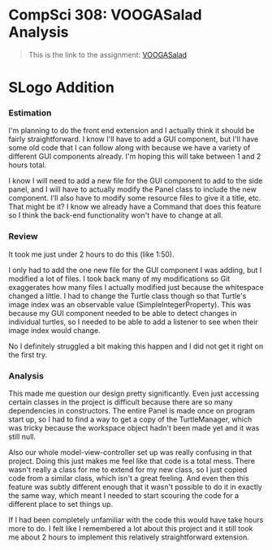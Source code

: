 CompSci 308: VOOGASalad Analysis
===================

> This is the link to the assignment: [VOOGASalad](http://www.cs.duke.edu/courses/compsci308/current/assign/04_voogasalad/)

SLogo Addition
======

### Estimation

I'm planning to do the front end extension and I actually think it should be fairly straightforward. I know I'll have to add a GUI component, but I'll have some old code that I can follow along with because we have a variety of different GUI components already. I'm hoping this will take between 1 and 2 hours total.

I know I will need to add a new file for the GUI component to add to the side panel, and I will have to actually modify the Panel class to include the new component. I'll also have to modify some resource files to give it a title, etc. That might be it? I know we already have a Command that does this feature so I think the back-end functionality won't have to change at all.

### Review

It took me just under 2 hours to do this (like 1:50). 

I only had to add the one new file for the GUI component I was adding, but I modified a lot of files. I took back many of my modifications so Git exaggerates how many files I actually modified just because the whitespace changed a little. I had to change the Turtle class though so that Turtle's image index was an observable value (SimpleIntegerProperty). This was because my GUI component needed to be able to detect changes in individual turtles, so I needed to be able to add a listener to see when their image index would change.

No I definitely struggled a bit making this happen and I did not get it right on the first try.

### Analysis

This made me question our design pretty significantly. Even just accessing certain classes in the project is difficult because there are so many dependencies in constructors. The entire Panel is made once on program start up, so I had to find a way to get a copy of the TurtleManager, which was tricky because the workspace object hadn't been made yet and it was still null. 

Also our whole model-view-controller set up was really confusing in that project. Doing this just makes me feel like that code is a total mess. There wasn't really a class for me to extend for my new class, so I just copied code from a similar class, which isn't a great feeling. And even then this feature was subtly different enough that it wasn't possible to do it in exactly the same way, which meant I needed to start scouring the code for a different place to set things up.

If I had been completely unfamiliar with the code this would have take hours more to do. I felt like I remembered a lot about this project and it still took me about 2 hours to implement this relatively straightforward extension.

